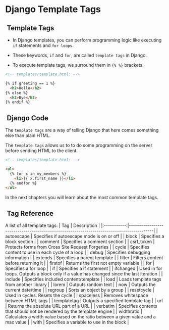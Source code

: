 # Django Template Tags

##  Template Tags

- In Django templates, you can perform programming logic like
executing `if` statements and `for loops`.

- These keywords, `if` and `for`, are called `template tags` in Django.

- To execute template tags, we surround them in `{% %}` brackets.

```html
<!-- templates/template.html: -->

{% if greeting == 1 %}
  <h2>Hello</h2>
{% else %}
  <h2>Bye</h2>
{% endif %}
```

##  Django Code

The `template tags` are a way of telling Django that here comes
something else than plain HTML.

The `template tags` allows us to to do some programming on the
server before sending HTML to the client.

```html
<!-- templates/template.html: -->

<ul>
  {% for x in my_members %}
    <li>{{ x.first_name }}</li>
  {% endfor %}
</ul>
```

In the next chapters you will learn about the most common
template tags.

##  Tag Reference

A list of all template tags:
|     Tag     | Description                                                                              |
|:-----------:|------------------------------------------------------------------------------------------|
| autoescape  | Specifies if autoescape mode is on or off                                                |
| block       | Specifies a block section                                                                |
| comment     | Specifies a comment section                                                              |
| csrf_token  | Protects forms from Cross Site Request Forgeries                                         |
| cycle       | Specifies content to use in each cycle of a loop                                         |
| debug       | Specifies debugging information                                                          |
| extends     | Specifies a parent template                                                              |
| filter      | Filters content before returning it                                                      |
| firstof     | Returns the first not empty variable                                                     |
| for         | Specifies a for loop                                                                     |
| if          | Specifies a if statement                                                                 |
| ifchanged   | Used in for loops. Outputs a block only if a value has changed since the  last iteration |
| include     | Specifies included content/template                                                      |
| load        | Loads template tags from another library                                                 |
| lorem       | Outputs random text                                                                      |
| now         | Outputs the current date/time                                                            |
| regroup     | Sorts an object by a group                                                               |
| resetcycle  | Used in cycles. Resets the cycle                                                         |
| spaceless   | Removes whitespace between HTML tags                                                     |
| templatetag | Outputs a specified template tag                                                         |
| url         | Returns the absolute URL part of a URL                                                   |
| verbatim    | Specifies contents that should not be rendered by the template engine                    |
| widthratio  | Calculates a width value based on the ratio between a given value and a max  value       |
| with        | Specifies a variable to use in the block                                                 |
